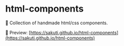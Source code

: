 # html-components
🎁 Collection of handmade html/css components.

🔗 Preview: [https://sakuti.github.io/html-components](https://sakuti.github.io/html-components)
